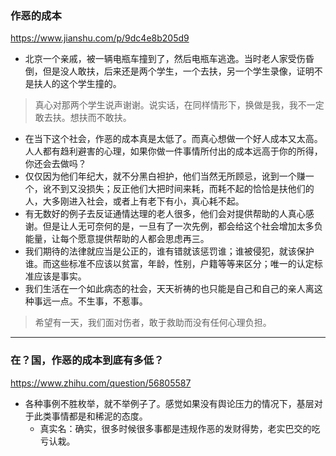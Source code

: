 ### 作恶的成本
https://www.jianshu.com/p/9dc4e8b205d9
- 北京一个亲戚，被一辆电瓶车撞到了，然后电瓶车逃逸。当时老人家受伤昏倒，但是没人敢扶，后来还是两个学生，一个去扶，另一个学生录像，证明不是扶人的这个学生撞的。
>真心对那两个学生说声谢谢。说实话，在同样情形下，换做是我，我不一定敢去扶。想扶而不敢扶。
- 在当下这个社会，作恶的成本真是太低了。而真心想做一个好人成本又太高。人人都有趋利避害的心理，如果你做一件事情所付出的成本远高于你的所得，你还会去做吗？
- 仅仅因为他们年纪大，就不分黑白袒护，他们当然无所顾忌，讹到一个赚一个，讹不到又没损失；反正他们大把时间来耗，而耗不起的恰恰是扶他们的人，大多刚进入社会，或者上有老下有小，真心耗不起。
- 有无数好的例子去反证通情达理的老人很多，他们会对提供帮助的人真心感谢。但是让人无可奈何的是，一旦有了一次先例，都会给这个社会增加太多负能量，让每个愿意提供帮助的人都会思虑再三。
- 我们期待的法律就应当是公正的，谁有错就该惩罚谁；谁被侵犯，就该保护谁。而这些标准不应该以贫富，年龄，性别，户籍等等来区分；唯一的认定标准应该是事实。
- 我们生活在一个如此病态的社会，天天祈祷的也只能是自己和自己的亲人离这种事远一点。不生事，不惹事。
>希望有一天，我们面对伤者，敢于救助而没有任何心理负担。
---
### 在？国，作恶的成本到底有多低？
https://www.zhihu.com/question/56805587
- 各种事例不胜枚举，就不举例子了。感觉如果没有舆论压力的情况下，基层对于此类事情都是和稀泥的态度。
  - 真实名：确实，很多时候很多事都是违规作恶的发财得势，老实巴交的吃亏认栽。
